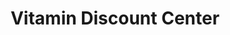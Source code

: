 ---
title: "Vitamin Discount Center"
url: /saint-petersburg/vitamin-discount-center/
shop: nutrition supplements
---